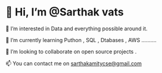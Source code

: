 # 👋 Hi, I’m @Sarthak vats  

👀 I’m interested in Data and everything possible around it.

🌱 I’m currently learning Puthon , SQL , Dtabases , AWS ..........

💞️ I’m looking to collaborate on open source projects .

📫 You can contact me on sarthakamitycse@gmail.com
